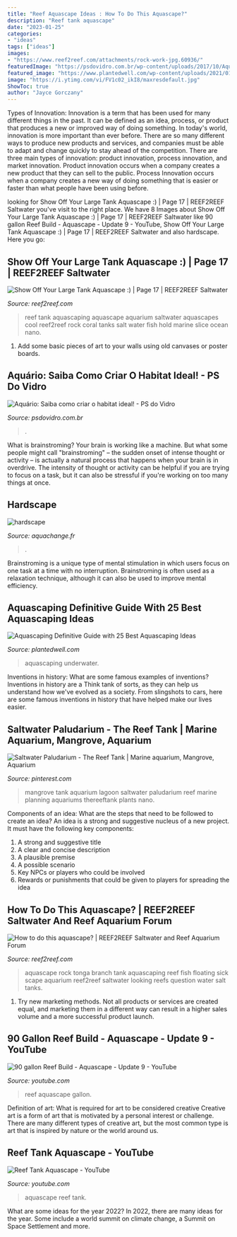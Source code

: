 ```yaml
---
title: "Reef Aquascape Ideas : How To Do This Aquascape?"
description: "Reef tank aquascape"
date: "2023-01-25"
categories:
- "ideas"
tags: ["ideas"]
images:
- "https://www.reef2reef.com/attachments/rock-work-jpg.60936/"
featuredImage: "https://psdovidro.com.br/wp-content/uploads/2017/10/Aquário.jpg"
featured_image: "https://www.plantedwell.com/wp-content/uploads/2021/01/aquascaping-design.jpg"
image: "https://i.ytimg.com/vi/FV1c02_ikI8/maxresdefault.jpg"
ShowToc: true
author: "Jayce Gorczany"
---
```



Types of Innovation:
Innovation is a term that has been used for many different things in the past. It can be defined as an idea, process, or product that produces a new or improved way of doing something. In today's world, innovation is more important than ever before. There are so many different ways to produce new products and services, and companies must be able to adapt and change quickly to stay ahead of the competition. 
There are three main types of innovation: product innovation, process innovation, and market innovation. Product innovation occurs when a company creates a new product that they can sell to the public. Process Innovation occurs when a company creates a new way of doing something that is easier or faster than what people have been using before.

	

		
looking for Show Off Your Large Tank Aquascape :) | Page 17 | REEF2REEF Saltwater you've visit to the right place. We have 8 Images about Show Off Your Large Tank Aquascape :) | Page 17 | REEF2REEF Saltwater like 90 gallon Reef Build - Aquascape - Update 9 - YouTube, Show Off Your Large Tank Aquascape :) | Page 17 | REEF2REEF Saltwater and also hardscape. Here you go:
		
    
## Show Off Your Large Tank Aquascape :) | Page 17 | REEF2REEF Saltwater

<img loading=lazy src="http://www.reef2reef.com/attachments/dsc02341-jpg.237478/" onerror="this.onerror=null;this.src='https://tse1.mm.bing.net/th?id=OIP.GhWKrb3SfyRBI2C2S_X9EwHaE7&amp;pid=15.1';" alt="Show Off Your Large Tank Aquascape :) | Page 17 | REEF2REEF Saltwater">

_Source: reef2reef.com_

>reef tank aquascaping aquascape aquarium saltwater aquascapes cool reef2reef rock coral tanks salt water fish hold marine slice ocean nano. 

	

1) Add some basic pieces of art to your walls using old canvases or poster boards.

    
## Aquário: Saiba Como Criar O Habitat Ideal! - PS Do Vidro

<img loading=lazy src="https://psdovidro.com.br/wp-content/uploads/2017/10/Aquário.jpg" onerror="this.onerror=null;this.src='https://tse4.mm.bing.net/th?id=OIP.nZ5u1CZnDInQZmv1R4CPxAHaE8&amp;pid=15.1';" alt="Aquário: Saiba como criar o habitat ideal! - PS do Vidro">

_Source: psdovidro.com.br_

>. 

	

What is brainstroming?
Your brain is working like a machine. But what some people might call "brainstroming" – the sudden onset of intense thought or activity – is actually a natural process that happens when your brain is in overdrive. The intensity of thought or activity can be helpful if you are trying to focus on a task, but it can also be stressful if you're working on too many things at once.

    
## Hardscape

<img loading=lazy src="https://www.aquachange.fr/Librairie/Images/bacs/3/7/2/9/originale_7212.jpg" onerror="this.onerror=null;this.src='https://tse4.mm.bing.net/th?id=OIP.EUvm3x8FS16bei3SfLBUIQHaDs&amp;pid=15.1';" alt="hardscape">

_Source: aquachange.fr_

>. 

	

Brainstroming is a unique type of mental stimulation in which users focus on one task at a time with no interruption. Brainstroming is often used as a relaxation technique, although it can also be used to improve mental efficiency.

    
## Aquascaping Definitive Guide With 25 Best Aquascaping Ideas

<img loading=lazy src="https://www.plantedwell.com/wp-content/uploads/2021/01/aquascaping-design.jpg" onerror="this.onerror=null;this.src='https://tse4.mm.bing.net/th?id=OIP.w8bFrLsEzYkdgaZ_Md-__QHaFT&amp;pid=15.1';" alt="Aquascaping Definitive Guide with 25 Best Aquascaping Ideas">

_Source: plantedwell.com_

>aquascaping underwater. 

	

Inventions in history: What are some famous examples of inventions?
Inventions in history are a Think tank of sorts, as they can help us understand how we've evolved as a society. From slingshots to cars, here are some famous inventions in history that have helped make our lives easier.

    
## Saltwater Paludarium - The Reef Tank | Marine Aquarium, Mangrove, Aquarium

<img loading=lazy src="https://i.pinimg.com/736x/ea/9b/0e/ea9b0e4c9bc98f5b4514573b39e95535--marine-aquarium-the-reef.jpg" onerror="this.onerror=null;this.src='https://tse4.mm.bing.net/th?id=OIP.xjyn_kA2woCv7jyK65g-qAEgDY&amp;pid=15.1';" alt="Saltwater Paludarium - The Reef Tank | Marine aquarium, Mangrove, Aquarium">

_Source: pinterest.com_

>mangrove tank aquarium lagoon saltwater paludarium reef marine planning aquariums thereeftank plants nano. 

	

Components of an idea: What are the steps that need to be followed to create an idea?
An idea is a strong and suggestive nucleus of a new project. It must have the following key components:
1. A strong and suggestive title 
2. A clear and concise description 
3. A plausible premise 
4. A possible scenario 
5. Key NPCs or players who could be involved 
6. Rewards or punishments that could be given to players for spreading the idea 

    
## How To Do This Aquascape? | REEF2REEF Saltwater And Reef Aquarium Forum

<img loading=lazy src="https://www.reef2reef.com/attachments/rock-work-jpg.60936/" onerror="this.onerror=null;this.src='https://tse4.mm.bing.net/th?id=OIP.6GA-_gXMCXKr3whp0FOVtAHaEJ&amp;pid=15.1';" alt="How to do this aquascape? | REEF2REEF Saltwater and Reef Aquarium Forum">

_Source: reef2reef.com_

>aquascape rock tonga branch tank aquascaping reef fish floating sick scape aquarium reef2reef saltwater looking reefs question water salt tanks. 

	

1. Try new marketing methods. Not all products or services are created equal, and marketing them in a different way can result in a higher sales volume and a more successful product launch.

    
## 90 Gallon Reef Build - Aquascape - Update 9 - YouTube

<img loading=lazy src="https://i.ytimg.com/vi/7gwnMRYCjwY/maxresdefault.jpg" onerror="this.onerror=null;this.src='https://tse4.mm.bing.net/th?id=OIP._gChkN2yjpTdzh_I8Ub9RQHaEK&amp;pid=15.1';" alt="90 gallon Reef Build - Aquascape - Update 9 - YouTube">

_Source: youtube.com_

>reef aquascape gallon. 

	

Definition of art: What is required for art to be considered creative
Creative art is a form of art that is motivated by a personal interest or challenge. There are many different types of creative art, but the most common type is art that is inspired by nature or the world around us.

    
## Reef Tank Aquascape - YouTube

<img loading=lazy src="https://i.ytimg.com/vi/FV1c02_ikI8/maxresdefault.jpg" onerror="this.onerror=null;this.src='https://tse3.mm.bing.net/th?id=OIP.9ZIzPfOVT3Kt1C7HoVlu6gHaEK&amp;pid=15.1';" alt="Reef Tank Aquascape - YouTube">

_Source: youtube.com_

>aquascape reef tank. 

	

What are some ideas for the year 2022?
In 2022, there are many ideas for the year. Some include a world summit on climate change, a Summit on Space Settlement and more.

